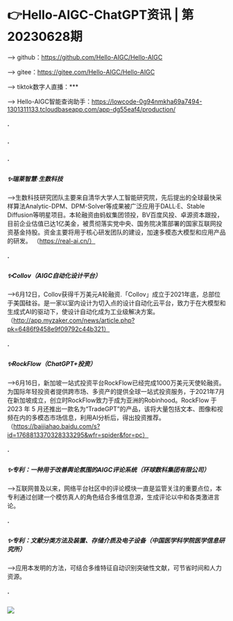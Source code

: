 #  👉Hello-AIGC-ChatGPT资讯 | 第20230628期
——> github：https://github.com/Hello-AIGC/Hello-AIGC

——> gitee：https://gitee.com/Hello-AIGC/Hello-AIGC

——> tiktok数字人直播：***

——> Hello-AIGC智能查询助手：https://lowcode-0g94nmkha69a7494-1301311133.tcloudbaseapp.com/app-dg55eaf4/production/
##### ·
##### ·
##### ·


##### ✨瑞莱智慧·生数科技
——>生数科技研究团队主要来自清华大学人工智能研究院，先后提出的全球最快采样算法Analytic-DPM、DPM-Solver等成果被广泛应用于DALL·E、Stable Diffusion等明星项目。本轮融资由蚂蚁集团领投，BV百度风投、卓源资本跟投，目前企业估值已达1亿美金，被贯彻落实党中央、国务院决策部署的国家互联网投资基金持股。资金主要将用于核心研发团队的建设，加速多模态大模型和应用产品的研发。
（https://real-ai.cn/）
##### ·
##### ✨Collov（AIGC自动化设计平台）
——>6月12日，Collov获得千万美元A轮融资.「Collov」成立于2021年底，总部位于美国硅谷。是一家以室内设计为切入点的设计自动化云平台，致力于在大模型和生成式AI的驱动下，使设计自动化成为工业级解决方案。
（http://app.myzaker.com/news/article.php?pk=6486f9458e9f09792c44b321）
##### ·
##### ✨RockFlow（ChatGPT+投资）
——>6月16日，新加坡一站式投资平台RockFlow已经完成1000万美元天使轮融资。为国际年轻投资者提供跨市场、多资产的提供全球一站式投资服务，于2021年7月在新加坡成立，创立时RockFlow致力于成为亚洲的Robinhood。RockFlow 于2023 年 5 月还推出一款名为“TradeGPT”的产品，该将大量包括文本、图像和视频在内的多模态市场信息，利用AI分析后，得出投资推荐。
（https://baijiahao.baidu.com/s?id=1768813370328333295&wfr=spider&for=pc）
##### ·
##### ✨专利：一种用于改善舆论氛围的AIGC评论系统（环球数科集团有限公司）
——>互联网普及以来，网络平台社区中的评论模块一直是监管关注的重要点位，本专利通过创建一个模仿真人的角色结合多维信息源，生成评论以中和各类激进言论。
##### ·
##### ✨专利：文献分类方法及装置、存储介质及电子设备（中国医学科学院医学信息研究所）
——>应用本发明的方法，可结合多维特征自动识别突破性文献，可节省时间和人力资源。
##### ·
<p>
  <img src="https://foruda.gitee.com/images/1685410349936737076/524ad704_6522093.png"/>
</p>